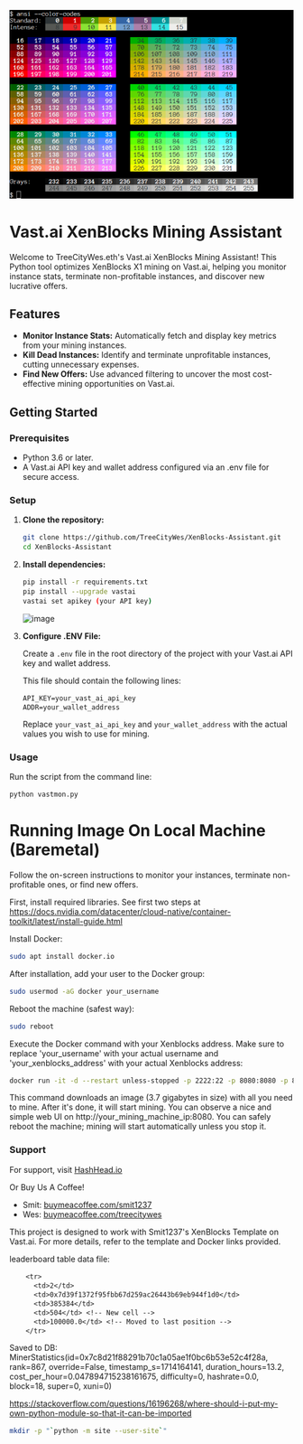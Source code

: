 ![img.png](img.png)

# Vast.ai XenBlocks Mining Assistant

Welcome to TreeCityWes.eth's Vast.ai XenBlocks Mining Assistant! This Python tool optimizes XenBlocks X1 mining on Vast.ai, helping you monitor instance stats, terminate non-profitable instances, and discover new lucrative offers.

## Features

- **Monitor Instance Stats:** Automatically fetch and display key metrics from your mining instances.
- **Kill Dead Instances:** Identify and terminate unprofitable instances, cutting unnecessary expenses.
- **Find New Offers:** Use advanced filtering to uncover the most cost-effective mining opportunities on Vast.ai.

## Getting Started

### Prerequisites

- Python 3.6 or later.
- A Vast.ai API key and wallet address configured via an .env file for secure access.

### Setup

1. **Clone the repository:**
   ```bash
   git clone https://github.com/TreeCityWes/XenBlocks-Assistant.git
   cd XenBlocks-Assistant
   ```

2. **Install dependencies:**
   ```bash
   pip install -r requirements.txt
   pip install --upgrade vastai
   vastai set apikey (your API key)
   ```

   ![image](https://github.com/TreeCityWes/XenBlocks-Assistant/assets/93751858/bdfb2499-0cd7-405a-a552-a0330c6690cc)

3. **Configure .ENV File:**

   Create a `.env` file in the root directory of the project with your Vast.ai API key and wallet address.

   This file should contain the following lines:
   ```
   API_KEY=your_vast_ai_api_key
   ADDR=your_wallet_address
   ```

   Replace `your_vast_ai_api_key` and `your_wallet_address` with the actual values you wish to use for mining.

### Usage

Run the script from the command line:
```bash
python vastmon.py
```

# Running Image On Local Machine (Baremetal)

Follow the on-screen instructions to monitor your instances, terminate non-profitable ones, or find new offers.

First, install required libraries. See first two steps at https://docs.nvidia.com/datacenter/cloud-native/container-toolkit/latest/install-guide.html

Install Docker:
```bash
sudo apt install docker.io
```

After installation, add your user to the Docker group:
```bash
sudo usermod -aG docker your_username
```

Reboot the machine (safest way):
```bash
sudo reboot
```

Execute the Docker command with your Xenblocks address. Make sure to replace 'your_username' with your actual username and 'your_xenblocks_address' with your actual Xenblocks address:
```bash
docker run -it -d --restart unless-stopped -p 2222:22 -p 8080:8080 -p 8000:8000 --gpus=all -e ADDR=your_xenblocks_address smit1237/xengpuminer:vast
```

This command downloads an image (3.7 gigabytes in size) with all you need to mine. After it's done, it will start mining. You can observe a nice and simple web UI on http://your_mining_machine_ip:8080. You can safely reboot the machine; mining will start automatically unless you stop it.


### Support

For support, visit [HashHead.io](https://hashhead.io)

Or Buy Us A Coffee! 
- Smit: [buymeacoffee.com/smit1237](https://buymeacoffee.com/smit1237)
- Wes: [buymeacoffee.com/treecitywes](https://buymeacoffee.com/treecitywes)

This project is designed to work with Smit1237's XenBlocks Template on Vast.ai. 
For more details, refer to the template and Docker links provided.



leaderboard table data file:

        <tr>
          <td>2</td>
          <td>0x7d39f1372f95fbb67d259ac26443b69eb944f1d0</td>
          <td>385384</td>
          <td>504</td> <!-- New cell -->
          <td>100000.0</td> <!-- Moved to last position -->
        </tr>

Saved to DB: MinerStatistics(id=0x7c8d21f88291b70c1a05ae1f0bc6b53e52c4f28a, 
rank=867, override=False, timestamp_s=1714164141, duration_hours=13.2, 
cost_per_hour=0.047894715238161675, difficulty=0, hashrate=0.0, block=18, super=0, xuni=0)



https://stackoverflow.com/questions/16196268/where-should-i-put-my-own-python-module-so-that-it-can-be-imported

```bash
mkdir -p "`python -m site --user-site`"
```


